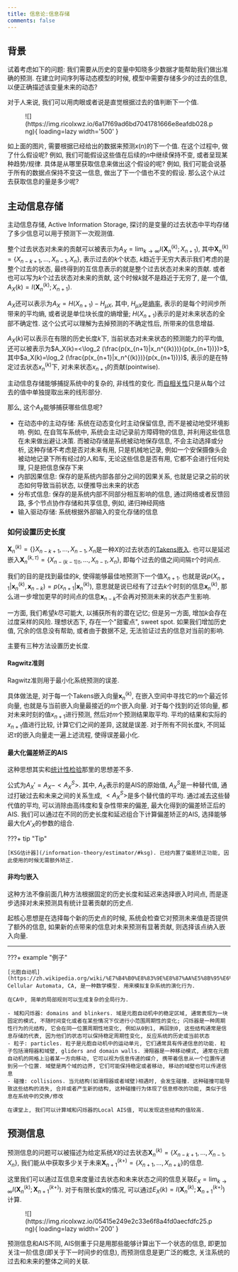 ```yaml
---
title: 信息论:信息存储
comments: false
---
```


## 背景 

试着考虑如下的问题: 我们需要从历史的变量中知晓多少数据才能帮助我们做出准确的预测. 在建立时间序列等动态模型的时候, 模型中需要存储多少的过去的信息, 以便正确描述该变量未来的动态?

对于人来说, 我们可以用肉眼或者说是直觉根据过去的值判断下一个值.

<figure markdown='1'>
![](https://img.ricolxwz.io/6a17f69ad6bd7041781666e8eafdb028.png){ loading=lazy width='500' }
</figure>

如上面的图片, 需要根据已经给出的数据来预测$x(n)$的下一个值. 在这个过程中, 做了什么假设呢? 例如, 我们可能假设这些值在后续的$n$中继续保持不变, 或者呈现某种趋势/规律. 具体是从哪里获取信息来做出这个假设的呢? 例如, 我们可能会说基于所有的数据点保持不变这一信息, 做出了下一个值也不变的假设. 那么这个从过去获取信息的量是多少呢? 

## 主动信息存储

主动信息存储, Active Information Storage, 探讨的是变量的过去状态中平均存储了多少信息可以用于预测下一次观测值.

整个过去状态对未来的贡献可以被表示为$A_X = \lim_{k\rightarrow \infty}I(\bm{X}_n^{(k)};X_{n+1})$, 其中$\bm{X}_n^{(k)}=\{X_{n-k+1}, ..., X_{n-1}, X_n\}$, 表示过去的$k$个状态, $k$趋近于无穷大表示我们考虑的是整个过去的状态, 最终得到的互信息表示的就是整个过去状态对未来的贡献. 或者也可以写为$k$个过去状态对未来的贡献, 这个时候$k$就不是趋近于无穷了, 是一个值, $A_X(k)=I(\bm{X}_n^{(k)};X_{n+1})$. 

$A_X$还可以表示为$A_X=H(X_{n+1})-H_{\mu X}$, 其中, $H_{\mu X}$是[熵率](/information-theory/information-processing/#entropy-rate), 表示的是每个时间步所带来的平均熵, 或者说是单位块长度的熵增量; $H(X_{n+1})$表示的是对未来状态的全部不确定性. 这个公式可以理解为去掉预测的不确定性后, 所带来的信息增益.

$A_X(k)$可以表示在有限的历史长度$k$下, 当前状态对未来状态的预测能力的平均值, 还可以被表示为$A_X(k)=<\log_2 (\frac{p(x_{n+1}|x_n^{(k)})}{p(x_{n+1})})>$, 其中$a_X(k)=\log_2 (\frac{p(x_{n+1}|x_n^{(k)})}{p(x_{n+1})})$, 表示的是在特定过去状态$x_n^{(k)}$下, 对未来状态$x_{n+1}$的贡献(pointwise).

主动信息存储能够捕捉系统中的复杂的, 非线性的变化. 而[自相关性](https://zh.wikipedia.org/wiki/%E8%87%AA%E7%9B%B8%E5%85%B3%E5%87%BD%E6%95%B0)只是从每个过去的值中单独提取出来的线形部分.

那么, 这个$A_X$能够捕获哪些信息呢?

- 在动态中的主动存储: 系统在动态变化时主动保留信息, 而不是被动地受环境影响. 例如, 在自驾车系统中, 系统会主动记录前方障碍物的信息, 并利用这些信息在未来做出避让决策. 而被动存储是系统被动地保存信息, 不会主动选择或分析, 这种存储不考虑是否对未来有用, 只是机械地记录, 例如一个安保摄像头会被动地记录下所有经过的人和车, 无论这些信息是否有用, 它都不会进行任何处理, 只是把信息保存下来
- 内部因果信息: 保存的是系统内部各部分之间的因果关系, 也就是记录之前的状态如何导致当前状态, 以便推导出未来的状态
- 分布式信息: 保存的是系统内部不同部分相互影响的信息, 通过网络或者反馈回路, 多个节点协作存储和共享信息, 例如, 递归神经网络
- 输入驱动存储: 系统根据外部输入的变化存储的信息

### 如何设置历史长度

$\bm{X}_n^{(k)}=\{\}X_{n-k+1}, ..., X_{n-1}, X_n$是一种$X$的过去状态的[Takens嵌入](https://blog.csdn.net/u012267725/article/details/77828974). 也可以是延迟嵌入$\bm{X}_n^{(k, \tau)}=\{X_{n-(k-1)\tau}, ..., X_{n-\tau}, X_n\}$, 即每个过去的值之间间隔$\tau$个时间点.

我们的目的是找到最佳的$k$, 使得能够最佳地预测下一个值$X_{n+1}$. 也就是说$p(X_{n+1}|\bm{x}_n^{(k)}, \bm{x}_{n-k})=p(x_{n+1}|\bm{x}_n^{(k)})$, 意思就是说已经有了过去$k$个时刻的信息$\bm{x}_n^{(k)}$, 那么进一步增加更早的时间点的信息$\bm{x}_{n-k}$不会再对预测未来的状态产生影响.

一方面, 我们希望$k$尽可能大, 以捕获所有的潜在记忆; 但是另一方面, 增加$k$会存在过度采样的风险. 理想状态下, 存在一个"甜蜜点", sweet spot. 如果我们增加历史值, 冗余的信息没有帮助, 或者由于数据不足, 无法验证过去的信息对当前的影响.

主要有三种方法设置历史长度.

#### Ragwitz准则

Ragwitz准则用于最小化系统预测的误差.

具体做法是, 对于每一个Takens嵌入向量$\bm{x}_n^{(k)}$, 在嵌入空间中寻找它的$m$个最近邻向量, 也就是与当前嵌入向量最接近的$m$个嵌入向量. 对于每个找到的近邻向量, 都对未来时刻的值$x_{n+1}$进行预测, 然后对$m$个预测结果取平均. 平均的结果和实际的$x_{n+1}$值进行比较, 计算它们之间的差异, 这就是误差. 对于所有不同长度$k$, 不同延迟$\tau$的嵌入向量走一遍上述流程, 使得误差最小化.

#### 最大化偏差矫正的AIS

这种思想其实和[统计性检验](/information-theory/statistical-significance/#significance-test)那里的思想差不多. 

公式为$A_X' =A_X-<A_X^S>$. 其中, $A_X$表示的是AIS的原始值, $A_X^S$是一种替代值, 通过打破过去和未来之间的关系生成, $<A_X^S>$是多个替代值的平均. 通过减去这些替代值的平均, 可以消除由高纬度和复杂性带来的偏差, 最大化得到的偏差矫正后的AIS. 我们可以通过在不同的历史长度和延迟组合下计算偏差矫正的AIS, 选择能够最大化$A'_X$的参数的组合.

???+ tip "Tip"

    [KSG估计器](/information-theory/estimator/#ksg). 已经内置了偏差矫正功能, 因此使用的时候无需额外矫正. 

#### 非均匀嵌入

这种方法不像前面几种方法根据固定的历史长度和延迟来选择嵌入时间点, 而是逐步选择对未来预测具有统计显著贡献的历史点.

起核心思想是在选择每个新的历史点的时候, 系统会检查它对预测未来值是否提供了额外的信息, 如果新的点带来的信息对未来预测有显著贡献, 则选择该点纳入嵌入向量. 

---

???+ example "例子"

    [元胞自动机](https://zh.wikipedia.org/wiki/%E7%B4%B0%E8%83%9E%E8%87%AA%E5%8B%95%E6%A9%9F), Cellular Automata, CA, 是一种数学模型. 用来模拟复杂系统的演化行为. 

    在CA中, 简单的局部规则可以生成复杂的全局行为. 

    - 域和闪烁器: domains and blinkers. 域是元胞自动机中的稳定区域, 通常表现为一块固定的模式, 不随时间变化或者在某些情况下仅进行小范围周期性的变化; 闪烁器是一种周期性行为的元结构, 它会在同一位置周期性地变化, 例如从0到1, 再回到0, 这些结构通常是信息存储的代表, 因为他们的状态可以保持稳定周期性变化, 反应系统的历史或当前状态
    - 粒子: particles. 粒子是元胞自动机中的运动单元, 它们通常具有传递信息的功能. 粒子包括滑翔器和域壁, gliders and domain walls. 滑翔器是一种移动模式, 通常在元胞自动机的网格上沿着某一方向移动, 它可以视为信息传递的媒介, 携带着信息从一个位置传递到另一个位置. 域壁是两个域的边界, 它们可能保持稳定或者移动, 移动的域壁也可以传递信息
    - 碰撞: collisions. 当元结构(如滑翔器或者域壁)相遇时, 会发生碰撞. 这种碰撞可能导致这些结构的消失, 合并或者产生新的结构, 这种碰撞行为体现了信息修改的功能, 类似于信息在系统中的交换/修改

    在课堂上, 我们可以计算域和闪烁器的Local AIS值, 可以发现这些结构的值较高.

## 预测信息

预测信息的问题可以被描述为给定系统$X$的过去状态$\bm{X}_n^{(k)}=\{X_{n-k+1}, ..., X_{n-1}, X_n\}$, 我们能从中获取多少关于未来$\bm{X}_{n+1}^{(k+)}=\{X_{n+1}, ..., X_{n+k}\}$的信息. 

这里我们可以通过互信息来度量过去状态和未来状态之间的信息关联$E_X=\lim_{k\rightarrow \infty}I(\bm{X}_n^{(k)};\bm{X}_{n+1}^{(k+)})$. 对于有限长度$k$的情况, 可以通过$E_X(k)=I(\bm{X}_n^{(k)};\bm{X}_{n+1}^{(k+)})$计算.

<figure markdown='1'>
![](https://img.ricolxwz.io/05415e249e2c33e6f8a4fd0aecfdfc25.png){ loading=lazy width='200' }
</figure>

预测信息和AIS不同, AIS侧重于只是用那些能够计算出下一个状态的信息, 即更加关注一阶信息(即关于下一时间步的信息), 而预测信息是更广泛的概念, 关注系统的过去和未来的整体之间的关联.

